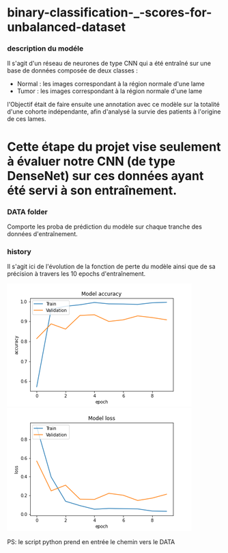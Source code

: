 # binary-classification-_-scores-for-unbalanced-dataset


### description du modéle
Il s'agit d'un réseau de neurones de type CNN qui a été entraîné sur une base de données composée de deux classes :
  - Normal : les images correspondant à la région normale d'une lame
  - Tumor : les images correspondant à la région normale d'une lame
  
l'Objectif était de faire ensuite une annotation avec ce modèle sur la totalité d'une cohorte indépendante, afin d'analysé la survie des patients à l'origine de ces lames.

 
 # Cette étape du projet vise seulement à évaluer notre CNN (de type DenseNet) sur ces données ayant été servi à son entraînement.
 
 
### DATA folder
Comporte les proba de prédiction du modèle sur chaque tranche des données d'entraînement.



### history 
Il s'agit ici de l'évolution de la fonction de perte du modèle ainsi que de sa précision à travers les 10 epochs d'entraînement.

![Image of aciduino on protoboard](https://github.com/dinaOuahbi/binary-classification-_-scores-for-unbalanced-dataset/blob/main/acc_train_val.png)
![Image of aciduino on protoboard](https://github.com/dinaOuahbi/binary-classification-_-scores-for-unbalanced-dataset/blob/main/loss_train_val.png)



PS: le script python prend en entrée le chemin vers le DATA
